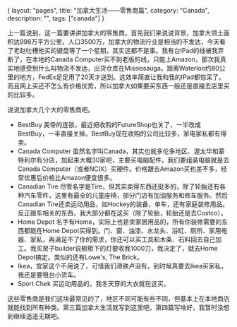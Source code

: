 {
layout: "pages",
title: "加拿大生活——零售商篇",
category: "Canada",
description: "",
tags: ["canada"]
}

上一篇说到，这一篇要讲讲加拿大的零售商。首先我们来说说背景，加拿大领土面积达998万平方公里，人口3500万，加拿大的物流行业是相当的不发达，今天看了老赵吐槽他买的键盘等了一个星期，其实这都不是事。我有台IPad的线被我弄断了，在本地的Canada Computer买不到老版的线，只能上Amazon，那次我真实地感受到什么叫物流不发达，出货仓库在Mississauga，距离Waterloo约80公里的地方，FedEx足足用了20天才送到。这效率简直让我和我的IPad都惊呆了。而且网上买还不怎么有价格优势，所以加拿大如果要买东西一般还是直接去店里买的比较多。

说说加拿大几个大的零售商吧。

- BestBuy 美帝的连锁，最近把收购的FutureShop也关了，一半改成BestBuy，一半直接关掉。BestBuy现在收购的公司比较多，家电家私都有得卖。
- Canada Computer 虽然名字叫Canada，其实也就多伦多地区、渥太华和蒙特利尔有分店，加起来大概30家吧，主要买电脑配件，我们要组装电脑就是去Canada Computer（或者NCIX）买硬件。价格跟去Amazon买也差不多，经常优惠后价格比Amazon便宜很多。
- Canadian Tire 尽管名字是Tire，但其实卖得东西还挺多的，除了轮胎还有各种汽车零件，这里有最全的儿童座椅，部分门店有加油服务和修车服务。然后Canadian Tire还卖运动用品，如Hockey的装备，单车，还有家庭装修用品。反正跟车相关的东西，我大部分都在这买（除了轮胎，轮胎还是去Costco）。
- Home Depot 名字有Home，实际上也是卖家居用品的，所有你装修需要的东西都能在Home Depot买得到。门、窗、油漆、水龙头、浴缸、厕所、家用电器、家私，再满足不了你的需求，你还可以买工具和木条、石料回去自己加工。我买房子builder说橱柜下的灯要收我1000刀，我决定了，就去Home Depot搞定。类似的还有Lowe's, The Brick。
- Ikea，宜家这个不用说了，可惜我们滑铁卢没有，到时候真要去Ikea买家私，我还是要租台小货车。
- Sport Chek 买运动用品的，我冬天穿的大衣就在这买。

这些零售商是我们这块最常见的了，地区不同可能有些不同，但基本上在本地商店就能找到所有种类。第三篇加拿大生活就写到这里吧，第四篇写啥好，我暂时没想到继续遥遥无期吧。
